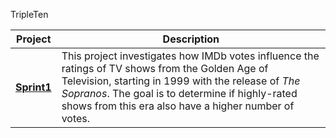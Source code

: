 TripleTen

| **Project**  | **Description**                                                                                                                                       |
|--------------|-------------------------------------------------------------------------------------------------------------------------------------------------------|
| [**Sprint1**](https://github.com/BrandonScottt/Data_projects_TripleTen/tree/main/Sprint01_The_Golden_Age_of_TV) | This project investigates how IMDb votes influence the ratings of TV shows from the Golden Age of Television, starting in 1999 with the release of *The Sopranos*. The goal is to determine if highly-rated shows from this era also have a higher number of votes.  |
